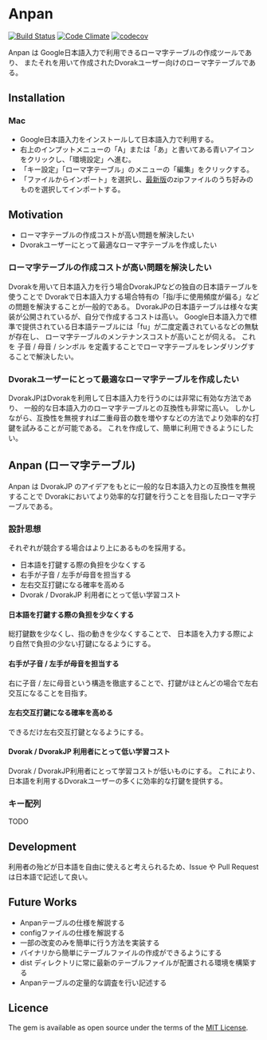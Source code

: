 # Anpan
[![Build Status](https://travis-ci.org/potsbo/anpan.svg?branch=master)](https://travis-ci.org/potsbo/anpan)
[![Code Climate](https://codeclimate.com/github/potsbo/anpan/badges/gpa.svg)](https://codeclimate.com/github/potsbo/anpan)
[![codecov](https://codecov.io/gh/potsbo/anpan/branch/master/graph/badge.svg)](https://codecov.io/gh/potsbo/anpan)

Anpan は Google日本語入力で利用できるローマ字テーブルの作成ツールであり、
またそれを用いて作成されたDvorakユーザー向けのローマ字テーブルである。

## Installation
### Mac
+ Google日本語入力をインストールして日本語入力で利用する。
+ 右上のインプットメニューの「A」または「あ」と書いてある青いアイコンをクリックし、「環境設定」へ進む。
+ 「キー設定」「ローマ字テーブル」のメニューの「編集」をクリックする。
+ 「ファイルからインポート」を選択し、[最新版](https://github.com/potsbo/anpan/releases/latest)のzipファイルのうち好みのものを選択してインポートする。

## Motivation
+ ローマ字テーブルの作成コストが高い問題を解決したい
+ Dvorakユーザーにとって最適なローマ字テーブルを作成したい

### ローマ字テーブルの作成コストが高い問題を解決したい
Dvorakを用いて日本語入力を行う場合DvorakJPなどの独自の日本語テーブルを使うことで
Dvorakで日本語入力する場合特有の「指/手に使用頻度が偏る」などの問題を解決することが一般的である。
DvorakJPの日本語テーブルは様々な実装が公開されているが、自分で作成するコストは高い。
Google日本語入力で標準で提供されている日本語テーブルには「fu」が二度定義されているなどの無駄が存在し、
ローマ字テーブルのメンテナンスコストが高いことが伺える。
これを 子音 / 母音 / シンボル を定義することでローマ字テーブルをレンダリングすることで解決したい。

### Dvorakユーザーにとって最適なローマ字テーブルを作成したい
DvorakJPはDvorakを利用して日本語入力を行うのには非常に有効な方法であり、
一般的な日本語入力のローマ字テーブルとの互換性も非常に高い。
しかしながら、互換性を無視すれば二重母音の数を増やすなどの方法でより効率的な打鍵を試みることが可能である。
これを作成して、簡単に利用できるようにしたい。

## Anpan (ローマ字テーブル)
Anpan は DvorakJP のアイデアをもとに一般的な日本語入力との互換性を無視することで
Dvorakにおいてより効率的な打鍵を行うことを目指したローマ字テーブルである。

### 設計思想
それぞれが競合する場合はより上にあるものを採用する。
+ 日本語を打鍵する際の負担を少なくする
+ 右手が子音 / 左手が母音を担当する
+ 左右交互打鍵になる確率を高める
+ Dvorak / DvorakJP 利用者にとって低い学習コスト

#### 日本語を打鍵する際の負担を少なくする
総打鍵数を少なくし、指の動きを少なくすることで、
日本語を入力する際により自然で負担の少ない打鍵になるようにする。

#### 右手が子音 / 左手が母音を担当する
右に子音 / 左に母音という構造を徹底することで、打鍵がほとんどの場合で左右交互になることを目指す。

#### 左右交互打鍵になる確率を高める
できるだけ左右交互打鍵となるようにする。

#### Dvorak / DvorakJP 利用者にとって低い学習コスト
Dvorak / DvorakJP利用者にとって学習コストが低いものにする。
これにより、日本語を利用するDvorakユーザーの多くに効率的な打鍵を提供する。


### キー配列
TODO

## Development
利用者の殆どが日本語を自由に使えると考えられるため、Issue や Pull Request は日本語で記述して良い。

## Future Works
+ Anpanテーブルの仕様を解説する
+ configファイルの仕様を解説する
+ 一部の改変のみを簡単に行う方法を実装する
+ バイナリから簡単にテーブルファイルの作成ができるようにする
+ dist ディレクトリに常に最新のテーブルファイルが配置される環境を構築する
+ Anpanテーブルの定量的な調査を行い記述する

## Licence 
The gem is available as open source under the terms of the [MIT License](http://opensource.org/licenses/MIT).
